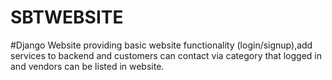 # SBTWEBSITE
#Django Website providing basic website functionality (login/signup),add services to backend and customers can contact via category that logged in and vendors can be listed in website.
